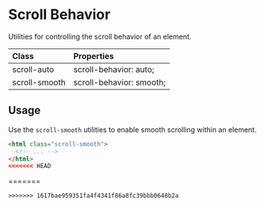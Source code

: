 # Scroll Behavior

Utilities for controlling the scroll behavior of an element.

| Class         | Properties               |
| :------------ | :----------------------- |
| scroll-auto   | scroll-behavior: auto;   |
| scroll-smooth | scroll-behavior: smooth; |

## Usage

Use the `scroll-smooth` utilities to enable smooth scrolling within an element.

```html
<html class="scroll-smooth">
  <!-- ... -->
</html>
<<<<<<< HEAD
```
=======
```
>>>>>>> 1617bae959351fa4f4341f86a8fc39bbb0648b2a
